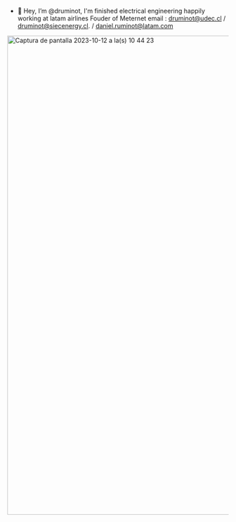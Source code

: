 - 👋 Hey, I’m @druminot, 
I'm finished electrical engineering
happily working at latam airlines
Fouder of Meternet
email : druminot@udec.cl / druminot@siecenergy.cl. / daniel.ruminot@latam.com

<!---
druminot/druminot is a ✨ special ✨ repository because yes.
--->


<img width="1088" alt="Captura de pantalla 2023-10-12 a la(s) 10 44 23" src="https://github.com/druminot/druminot/assets/71953050/90d24892-5967-4178-a287-596c244c8ca3">

